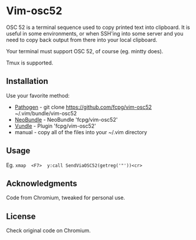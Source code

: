Vim-osc52
==========
OSC 52 is a terminal sequence used to copy printed text into clipboard.
It is useful in some environments, or when SSH'ing into some server and you
need to copy back output from there into your local clipboard.

Your terminal must support OSC 52, of course (eg. mintty does).

Tmux is supported.

Installation
-------------
Use your favorite method:
*  [Pathogen][1] - git clone https://github.com/fcpg/vim-osc52 ~/.vim/bundle/vim-osc52
*  [NeoBundle][2] - NeoBundle 'fcpg/vim-osc52'
*  [Vundle][3] - Plugin 'fcpg/vim-osc52'
*  manual - copy all of the files into your ~/.vim directory

Usage
------
Eg.
`xmap  <F7>  y:call SendViaOSC52(getreg('"'))<cr>`

Acknowledgments
----------------
Code from Chromium, tweaked for personal use.

License
--------
Check original code on Chromium.

[1]: https://github.com/tpope/vim-pathogen
[2]: https://github.com/Shougo/neobundle.vim
[3]: https://github.com/gmarik/vundle
